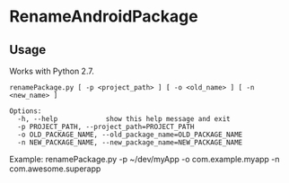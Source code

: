 RenameAndroidPackage
====================

Usage
-----

Works with Python 2.7. 

	renamePackage.py [ -p <project_path> ] [ -o <old_name> ] [ -n <new_name> ] 

	Options:
	  -h, --help            show this help message and exit
	  -p PROJECT_PATH, --project_path=PROJECT_PATH
	  -o OLD_PACKAGE_NAME, --old_package_name=OLD_PACKAGE_NAME
	  -n NEW_PACKAGE_NAME, --new_package_name=NEW_PACKAGE_NAME

Example:
	renamePackage.py -p ~/dev/myApp -o com.example.myapp -n com.awesome.superapp
